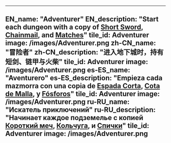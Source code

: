 ---

EN_name: "Adventurer"
EN_description: "Start each dungeon with a copy of <a href = '../en/items#ShortSword'>Short Sword</a>, <a href = '../en/items#ChainMail'>Chainmail</a>, and <a href = '../en/items#Matches'>Matches</a>"
tile_id: Adventurer
image: /images/Adventurer.png
zh-CN_name: "冒险者"
zh-CN_description: "进入地下城时，持有短剑、链甲与火柴"
tile_id: Adventurer
image: /images/Adventurer.png
es-ES_name: "Aventurero"
es-ES_description: "Empieza cada mazmorra con una copia de <a href = '../es_es/items#ShortSword'>Espada Corta</a>, <a href = '../es_es/items#ChainMail'>Cota de Malla</a>, y <a href = '../es_es/items#Matches'>Fósforos</a>"
tile_id: Adventurer
image: /images/Adventurer.png
ru-RU_name: "Искатель приключений"
ru-RU_description: "Начинает каждое подземелье с копией <a href = '../ru_ru/items#ShortSword'>Короткий меч</a>, <a href = '../ru_ru/items#ChainMail'>Кольчуга</a>, и <a href = '../ru_ru/items#Matches'>Спички</a>"
tile_id: Adventurer
image: /images/Adventurer.png
---